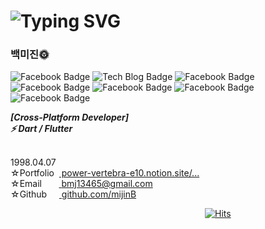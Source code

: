 
# ![Typing SVG](https://readme-typing-svg.herokuapp.com/?color=000000&lines=Hello,+I'm+mijin+Baek+ෆ˙ᵕ˙ෆ&font=Kanit&size=20)

### 백미진🌞

![Facebook Badge](https://img.shields.io/badge/VSCode-1F90FF?style=flat-square&logo=visualstudiocode&logoColor=white)
![Tech Blog Badge](http://img.shields.io/badge/Github-black?style=flat-square&logo=github&link=https://zzsza.github.io/)
![Facebook Badge](https://img.shields.io/badge/Dart-21BA45?style=flat-square&logo=dart&logoColor=white)
![Facebook Badge](https://img.shields.io/badge/Flutter-31CCEC?style=flat-square&logo=flutter&logoColor=white)
![Facebook Badge](https://img.shields.io/badge/Vue.js-F2C037?style=flat-square&logo=vue.js&logoColor=black)
![Facebook Badge](https://img.shields.io/badge/Javascript-C10015?style=flat-square&logo=javascript&logoColor=white)
<br>
![Facebook Badge](https://img.shields.io/badge/Linux-1d1d1d?style=flat-square&logo=linux&logoColor=white)
<p>
  <b>
    <i>
      [Cross-Platform Developer]<br>
      ⚡ Dart / Flutter<br><br>
    </i>
  </b>

  1998.04.07<br>
  ☆Portfolio&nbsp;&nbsp;<A href="https://power-vertebra-e10.notion.site/2aa39d54c9634b5eba2905086dca4c9b"> power-vertebra-e10.notion.site/... </A><br>
  ☆Email&nbsp;&nbsp;&nbsp;&nbsp;&nbsp;&nbsp;&nbsp;<A href="https://www.google.co.kr"> bmj13465@gmail.com </A><br>
  ☆Github&nbsp;&nbsp;&nbsp;&nbsp;&nbsp;<A href="https://github.com/mijinB"> github.com/mijinB </A><br>

  &nbsp;&nbsp;&nbsp;&nbsp;&nbsp;&nbsp;&nbsp;&nbsp;&nbsp;&nbsp;&nbsp;&nbsp;&nbsp;&nbsp;&nbsp;&nbsp;&nbsp;&nbsp;&nbsp;&nbsp;&nbsp;&nbsp;&nbsp;&nbsp;&nbsp;&nbsp;&nbsp;&nbsp;&nbsp;&nbsp;&nbsp;&nbsp;&nbsp;&nbsp;&nbsp;&nbsp;&nbsp;&nbsp;&nbsp;&nbsp;&nbsp;&nbsp;&nbsp;&nbsp;&nbsp;&nbsp;&nbsp;&nbsp;&nbsp;&nbsp;&nbsp;&nbsp;&nbsp;&nbsp;&nbsp;&nbsp;&nbsp;&nbsp;&nbsp;&nbsp;&nbsp;&nbsp;&nbsp;&nbsp;&nbsp;&nbsp;&nbsp;&nbsp;&nbsp;&nbsp;&nbsp;&nbsp;&nbsp;&nbsp;&nbsp;&nbsp;&nbsp;&nbsp;&nbsp;[![Hits](https://hits.seeyoufarm.com/api/count/incr/badge.svg?url=https%3A%2F%2Fgithub.com%2FmijinB&count_bg=%2379C83D&title_bg=%23555555&icon=&icon_color=%23E7E7E7&title=hits&edge_flat=false)](https://hits.seeyoufarm.com)
</p>
